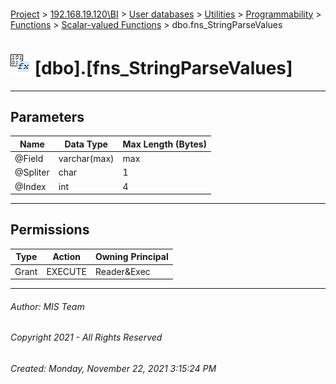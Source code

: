 #### 

[Project](../../../../../../index.md) > [192.168.19.120\\BI](../../../../../index.md) > [User databases](../../../../index.md) > [Utilities](../../../index.md) > [Programmability](../../index.md) > [Functions](../index.md) > [Scalar-valued Functions](Scalar-valued_Functions.md) > dbo.fns_StringParseValues

# ![Scalar-valued Functions](../../../../../../Images/Function_Scalar32.png) [dbo].[fns_StringParseValues]

---

## <a name="#parameters"></a>Parameters

| Name | Data Type | Max Length (Bytes) |
|---|---|---|
| @Field | varchar(max) | max |
| @Spliter | char | 1 |
| @Index | int | 4 |


---

## <a name="#permissions"></a>Permissions

| Type | Action | Owning Principal |
|---|---|---|
| Grant | EXECUTE | Reader&Exec |


---

###### Author:  MIS Team

###### Copyright 2021 - All Rights Reserved

###### Created: Monday, November 22, 2021 3:15:24 PM

